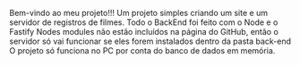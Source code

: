 Bem-vindo ao meu projeto!!!
Um projeto simples criando um site e um servidor de registros de filmes.
Todo o BackEnd foi feito com o Node e o Fastify
Nodes modules não estão incluídos na página do GitHub, então o servidor só vai funcionar se eles forem instalados dentro da pasta back-end
O projeto só funciona no PC por conta do banco de dados em memória. 
